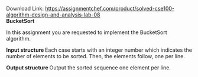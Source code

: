 Download Link: https://assignmentchef.com/product/solved-cse100-algorithm-design-and-analysis-lab-08
<br>
<strong>BucketSort</strong>

In this assignment you are requested to implement the BucketSort algorithm.

<strong>Input structure </strong>Each case starts with an integer number which indicates the number of elements to be sorted. Then, the elements follow, one per line.

<strong>Output structure </strong>Output the sorted sequence one element per line.